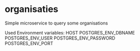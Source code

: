 # organisaties

Simple microservice to query some organisations

Used Environment variables:
HOST
POSTGRES_ENV_DBNAME
POSTGRES_ENV_USER
POSTGRES_ENV_PASSWORD
POSTGRES_ENV_PORT